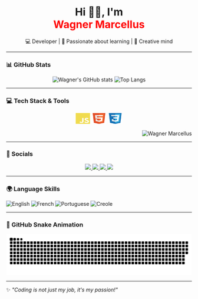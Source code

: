 <h1 align="center">Hi 🙋‍♂️, I'm <br> <strong><span style="color: red;">Wagner Marcellus</span></strong></h1>
<p align="center">💻 Developer | 🚀 Passionate about learning | 🎨 Creative mind</p>

---

### 📊 GitHub Stats

<p align="center">
  <img src="https://github-readme-stats.vercel.app/api?username=wagnermarcellus&show_icons=true&theme=gotham&include_all_commits=true&count_private=true" alt="Wagner's GitHub stats" />
  <img src="https://github-readme-stats.vercel.app/api/top-langs/?username=wagnermarcellus&layout=compact&langs_count=7&theme=gotham" alt="Top Langs" />
</p>

---

### 💻 Tech Stack & Tools

<p align="center">
  <img alt="JavaScript" height="30" width="40" src="https://raw.githubusercontent.com/devicons/devicon/master/icons/javascript/javascript-plain.svg" />
  <img alt="HTML5" height="30" width="40" src="https://raw.githubusercontent.com/devicons/devicon/master/icons/html5/html5-original.svg" />
  <img alt="CSS3" height="30" width="40" src="https://raw.githubusercontent.com/devicons/devicon/master/icons/css3/css3-original.svg" />
</p>

<p align="right">
  <img src="https://avatars.githubusercontent.com/u/61642256?v=4" height="150" alt="Wagner Marcellus" />
</p>

---

### 📱 Socials

<p align="center">
  <a href="https://www.youtube.com/channel/UClryV4M_USYFKxl8r1zi3Gw" target="_blank">
    <img src="https://img.shields.io/badge/YouTube-FF0000?style=for-the-badge&logo=youtube&logoColor=white" />
  </a>
  <a href="https://instagram.com/wagnermarcellus" target="_blank">
    <img src="https://img.shields.io/badge/-Instagram-%23E4405F?style=for-the-badge&logo=instagram&logoColor=white" />
  </a>
  <a href="mailto:wagnermarcellus@gmail.com" target="_blank">
    <img src="https://img.shields.io/badge/-Gmail-%23333?style=for-the-badge&logo=gmail&logoColor=white" />
  </a>
  <a href="https://br.linkedin.com/in/wagner-marcellus-2340b5173" target="_blank">
    <img src="https://img.shields.io/badge/-LinkedIn-%230077B5?style=for-the-badge&logo=linkedin&logoColor=white" />
  </a>
</p>

---

### 🌍 Language Skills

<p>
  <img height="30" width="40" src="https://www.countryflags.com/wp-content/uploads/united-states-of-america-flag-png-large.png" alt="English" title="English" />
  <img height="30" width="40" src="https://cdn.countryflags.com/thumbs/france/flag-400.png" alt="French" title="Français" />
  <img height="30" width="40" src="https://cdn.countryflags.com/thumbs/portugal/flag-800.png" alt="Portuguese" title="Português" />
  <img height="30" width="40" src="https://cdn.countryflags.com/thumbs/haiti/flag-800.png" alt="Creole" title="Kreyòl Ayisyen" />
</p>

---

### 🐍 GitHub Snake Animation

<p align="center">
  <img src="https://github.com/wagnermarcellus/rocket/blob/d0ffa012b453544634a59b6d4edda43e866986b8/github-contribution-grid-snake.svg" alt="Snake animation" />
</p>

---

✨ *"Coding is not just my job, it's my passion!"*
